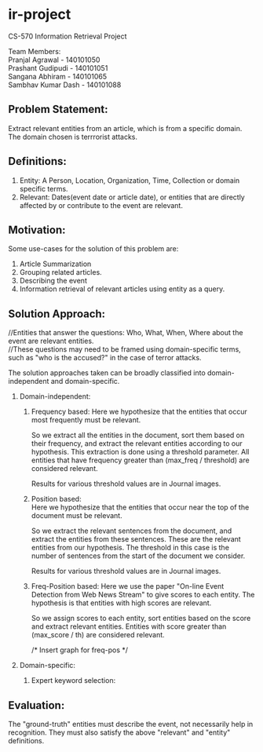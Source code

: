 # ir-project
CS-570 Information Retrieval Project  

Team Members:  
Pranjal Agrawal - 140101050  
Prashant Gudipudi - 140101051  
Sangana Abhiram - 140101065  
Sambhav Kumar Dash - 140101088

## Problem Statement:  

Extract relevant entities from an article, which is from a specific domain.
The domain chosen is terrrorist attacks.

Definitions:
------------
1.  Entity: A Person, Location, Organization, Time, Collection or domain specific terms.
2.  Relevant: Dates(event date or article date), or entities that are directly affected by or contribute to the event are relevant.

Motivation:
-----------
Some use-cases for the solution of this problem are:
1.  Article Summarization
2.  Grouping related articles.
3.  Describing the event
4.  Information retrieval of relevant articles using entity as a query.

Solution Approach:
------------------
//Entities that answer the questions: Who, What, When, Where about the event are relevant entities.  
//These questions may need to be framed using domain-specific terms, such as "who is the accused?" in the case of terror attacks.

The solution approaches taken can be broadly classified into domain-independent and domain-specific.  
1. Domain-independent:  
    1. Frequency based:
        Here we hypothesize that the entities that occur most frequently must be relevant.    

        So we extract all the entities in the document, sort them based on their frequency, and extract the relevant entities according to our hypothesis. This extraction is done using a threshold parameter. All entities that have frequency greater than (max_freq / threshold) are considered relevant.  
        
        Results for various threshold values are in Journal images.
    2. Position based:  
        Here we hypothesize that the entities that occur near the top of the document must be relevant.  
        
        So we extract the relevant sentences from the document, and extract the entities from these sentences. These are the relevant entities from our hypothesis. The threshold in this case is the number of sentences from the start of the document we consider.
        
        Results for various threshold values are in Journal images.
        
    3. Freq-Position based:
        Here we use the paper "On-line Event Detection from Web News Stream" to give scores to each entity. The hypothesis is that entities with high scores are relevant.  
        
        So we assign scores to each entity, sort entities based on the score and extract relevant entities. Entities with score greater than (max_score / th) are considered relevant.
        
        /* Insert graph for freq-pos */
        
2. Domain-specific:
    1. Expert keyword selection:


Evaluation:
-----------
The "ground-truth" entities must describe the event, not necessarily help in recognition. They must also satisfy the above "relevant" and "entity" definitions.
